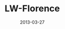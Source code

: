 ---
layout: message
category: message
series: "Last Wednesday"
title: "LW-Florence"
date: 2013-03-27
message_id: 779
---